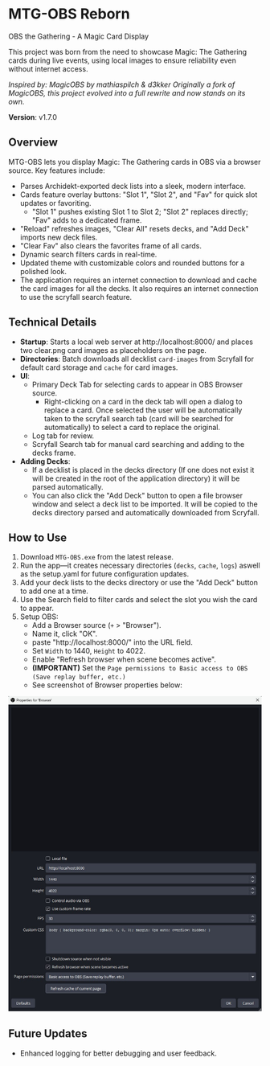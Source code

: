 # MTG-OBS Reborn
OBS the Gathering - A Magic Card Display

This project was born from the need to showcase Magic: The Gathering cards during live events, using local images to ensure reliability even without internet access.

*Inspired by: MagicOBS by mathiaspilch & d3kker*
*Originally a fork of MagicOBS, this project evolved into a full rewrite and now stands on its own.*

**Version**: v1.7.0

## Overview
MTG-OBS lets you display Magic: The Gathering cards in OBS via a browser source. Key features include:

- Parses Archidekt-exported deck lists into a sleek, modern interface.
- Cards feature overlay buttons: "Slot 1", "Slot 2", and "Fav" for quick slot updates or favoriting.
  - "Slot 1" pushes existing Slot 1 to Slot 2; "Slot 2" replaces directly; "Fav" adds to a dedicated frame.
- "Reload" refreshes images, "Clear All" resets decks, and "Add Deck" imports new deck files.
- "Clear Fav" also clears the favorites frame of all cards.
- Dynamic search filters cards in real-time.
- Updated theme with customizable colors and rounded buttons for a polished look.
- The application requires an internet connection to download and cache the card images for all the decks.  It also requires an internet connection to use the scryfall search feature.

## Technical Details
- **Startup**: Starts a local web server at http://localhost:8000/ and places two clear.png card images as placeholders on the page.
- **Directories**: Batch downloads all decklist `card-images` from Scryfall for default card storage and `cache` for card images.
- **UI**: 
  - Primary Deck Tab for selecting cards to appear in OBS Browser source.
    - Right-clicking on a card in the deck tab will open a dialog to replace a card. Once selected the user will be automatically taken to the scryfall search tab (card will be searched for automatically) to select a card to replace the original.
  - Log tab for review.  
  - Scryfall Search tab for manual card searching and adding to the decks frame.
- **Adding Decks**: 
  - If a decklist is placed in the decks directory (If one does not exist it will be created in the root of the application directory) it will be parsed automatically.
  - You can also click the "Add Deck" button to open a file browser window and select a deck list to be imported.  It will be copied to the decks directory parsed and automatically downloaded from Scryfall.

## How to Use
1. Download `MTG-OBS.exe` from the latest release.
2. Run the app—it creates necessary directories (`decks`, `cache`, `logs`) aswell as the setup.yaml for future configuration updates.
3. Add your deck lists to the decks directory or use the "Add Deck" button to add one at a time.
4. Use the Search field to filter cards and select the slot you wish the card to appear.
5. Setup OBS:
   - Add a Browser source (`+` > "Browser").
   - Name it, click "OK".
   - paste "http://localhost:8000/" into the URL field.
   - Set `Width` to 1440, `Height` to 4022.
   - Enable "Refresh browser when scene becomes active".
   - **(IMPORTANT)** Set the `Page permissions to Basic access to OBS (Save replay buffer, etc.)`
   - See screenshot of Browser properties below:

![Browser-Properties](/README/Browser-Properties.png)

## Future Updates
- Enhanced logging for better debugging and user feedback.